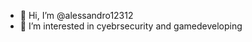 - 👋 Hi, I’m @alessandro12312
- 👀 I’m interested in cyebrsecurity and gamedeveloping 

<!---
alessandro12312/alessandro12312 is a ✨ special ✨ repository because its `README.md` (this file) appears on your GitHub profile.
You can click the Preview link to take a look at your changes.
--->
